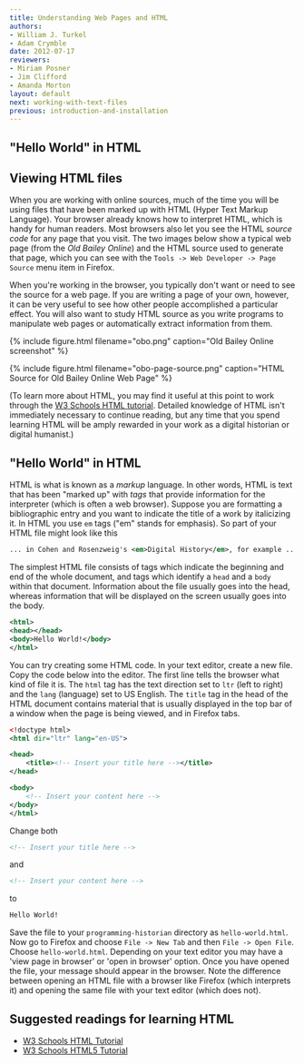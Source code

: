 ```yaml
---
title: Understanding Web Pages and HTML
authors:
- William J. Turkel
- Adam Crymble
date: 2012-07-17
reviewers:
- Miriam Posner
- Jim Clifford
- Amanda Morton
layout: default
next: working-with-text-files
previous: introduction-and-installation
---
```


"Hello World" in HTML
---------------------

## Viewing HTML files

When you are working with online sources, much of the time you will be
using files that have been marked up with HTML (Hyper Text Markup
Language). Your browser already knows how to interpret HTML, which is
handy for human readers. Most browsers also let you see the HTML *source code*
for any page that you visit. The two images below show a typical web
page (from the *Old Bailey Online*) and the HTML source used to generate
that page, which you can see with the
`Tools -> Web Developer -> Page Source` menu item in Firefox.

When you're working in the browser, you typically don't want or need to
see the source for a web page. If you are writing a page of your own,
however, it can be very useful to see how other people accomplished a
particular effect. You will also want to study HTML source as you write
programs to manipulate web pages or automatically extract information
from them.

{% include figure.html filename="obo.png" caption="Old Bailey Online screenshot" %}

{% include figure.html filename="obo-page-source.png" caption="HTML Source for Old Bailey Online Web Page" %}

(To learn more about HTML, you may find it useful at this point to work
through the [W3 Schools HTML tutorial][]. Detailed knowledge of HTML
isn't immediately necessary to continue reading, but any time that you
spend learning HTML will be amply rewarded in your work as a digital
historian or digital humanist.)

## "Hello World" in HTML

HTML is what is known as a *markup* language. In other words, HTML is
text that has been "marked up" with *tags* that provide information for
the interpreter (which is often a web browser). Suppose you are
formatting a bibliographic entry and you want to indicate the title of a
work by italicizing it. In HTML you use `em` tags ("em" stands for
emphasis). So part of your HTML file might look like this

``` xml
... in Cohen and Rosenzweig's <em>Digital History</em>, for example ...
```

The simplest HTML file consists of tags which indicate the beginning and
end of the whole document, and tags which identify a `head` and a `body`
within that document. Information about the file usually goes into the
head, whereas information that will be displayed on the screen usually
goes into the body.

``` xml
<html>
<head></head>
<body>Hello World!</body>
</html>
```

You can try creating some HTML code. In your text editor, create
a new file. Copy the code below into the editor. The first line tells
the browser what kind of file it is. The `html` tag has the text direction
set to `ltr` (left to right) and the `lang` (language) set to US English.
The `title` tag in the head of the HTML document contains material that is
usually displayed in the top bar of a window when the page is being
viewed, and in Firefox tabs.

``` xml
<!doctype html>
<html dir="ltr" lang="en-US">

<head>
    <title><!-- Insert your title here --></title>
</head>

<body>
    <!-- Insert your content here -->
</body>
</html>
```

Change both

``` xml
<!-- Insert your title here -->
```

and

``` xml
<!-- Insert your content here -->
```

to

``` xml
Hello World!
```

Save the file to your `programming-historian` directory as
`hello-world.html`. Now go to Firefox and choose `File -> New Tab` and
then `File -> Open File`. Choose `hello-world.html`. Depending on your
text editor you may have a 'view page in browser' or 'open in browser'
option. Once you have opened the file, your message should appear in the
browser. Note the difference between opening an HTML file with a browser
like Firefox (which interprets it) and opening the same file with your
text editor (which does not).

## Suggested readings for learning HTML

-   [W3 Schools HTML Tutorial][W3 Schools HTML tutorial]
-   [W3 Schools HTML5 Tutorial][]

  [W3 Schools HTML tutorial]: http://www.w3schools.com/html/default.asp
  [W3 Schools HTML5 Tutorial]: http://www.w3schools.com/html/html5_intro.asp
